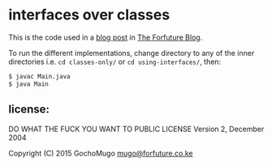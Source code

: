 
# interfaces over classes

This is the code used in a [blog post](http://blog.forfuture.co.ke/interfaces-vs-classes) in [The Forfuture Blog](http://blog.forfuture.co.ke).

To run the different implementations, change directory to any of the inner directories i.e. `cd classes-only/` or `cd using-interfaces/`, then:

```bash
$ javac Main.java
$ java Main
```


## license:

DO WHAT THE FUCK YOU WANT TO PUBLIC LICENSE
        Version 2, December 2004

Copyright (C) 2015 GochoMugo <mugo@forfuture.co.ke>


